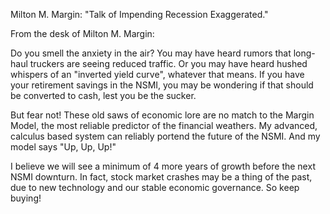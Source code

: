 Milton M. Margin: "Talk of Impending Recession Exaggerated."

From the desk of Milton M. Margin:

Do you smell the anxiety in the air? You may have heard rumors that long-haul truckers are seeing reduced traffic. Or you may have heard hushed whispers of an "inverted yield curve", whatever that means. If you have your retirement savings in the NSMI, you may be wondering if that should be converted to cash, lest you be the sucker.

But fear not! These old saws of economic lore are no match to the Margin Model, the most reliable predictor of the financial weathers. My advanced, calculus based system can reliably portend the future of the NSMI. And my model says "Up, Up, Up!"

I believe we will see a minimum of 4 more years of growth before the next NSMI downturn. In fact, stock market crashes may be a thing of the past, due to new technology and our stable economic governance. So keep buying!


